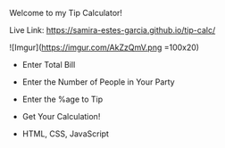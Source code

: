 Welcome to my Tip Calculator!

Live Link: https://samira-estes-garcia.github.io/tip-calc/

![Imgur](https://imgur.com/AkZzQmV.png =100x20)

- Enter Total Bill
- Enter the Number of People in Your Party
- Enter the %age to Tip
- Get Your Calculation!

- HTML, CSS, JavaScript
